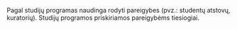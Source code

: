 Pagal studijų programas naudinga rodyti pareigybes (pvz.: studentų atstovų, kuratorių). Studijų programos priskiriamos pareigybėms tiesiogiai.

